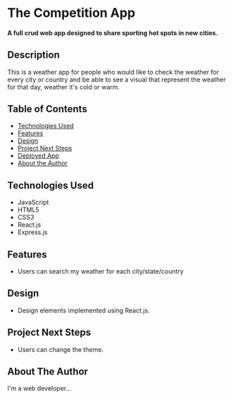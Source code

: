 # The Competition App

#### A full crud web app designed to share sporting hot spots in new cities.


## Description
This is a weather app for people who would like to check the weather for every city or country and be able to see a visual that represent the weather for that day, weather it's cold or warm. 

## Table of Contents
* [Technologies Used](#technologiesused)
* [Features](#features)
* [Design](#design)
* [Project Next Steps](#nextsteps)
* [Deployed App](#deployment)
* [About the Author](#author)

## <a name="technologiesused"></a>Technologies Used
* JavaScript
* HTML5
* CSS3
* React.js
* Express.js


## Features
* Users can search my weather for each city/state/country





## <a name="design"></a>Design
* Design elements implemented using React.js. 


## <a name="nextsteps"></a>Project Next Steps
* Users can change the theme.


<!-- ## <a name="deployment"></a>Deployed Link
[Netlify](https://compapp21.netlify.app) -->




## <a name="author"></a>About The Author
I'm a web developer...

    

